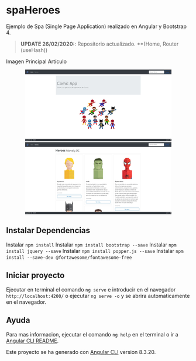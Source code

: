 # spaHeroes
Ejemplo de Spa (Single Page Application) realizado en Angular y Bootstrap 4.

> **UPDATE 26/02/2020:**: Repositorio actualizado. **(Home, Router (useHash))

Imagen Principal Artículo <p align="center"><img width="400" src="camptura_1.jpg">   <img width="400" src="captura_2.jpg"></p> 

## Instalar Dependencias
Instalar `npm install`
Instalar `npm install bootstrap --save`
Instalar `npm install jquery --save`
Instalar `npm install popper.js --save`
Instalar `npm install --save-dev @fortawesome/fontawesome-free`

## Iniciar proyecto
Ejecutar en terminal el comando `ng serve` e introducir en el navegador `http://localhost:4200/` o ejecutar `ng serve -o` y se abrira automaticamente en el navegador.

## Ayuda
Para mas informacion, ejecutar el comando `ng help` en el terminal o ir a [Angular CLI README](https://github.com/angular/angular-cli/blob/master/README.md).

Este proyecto se ha generado con [Angular CLI](https://github.com/angular/angular-cli) version 8.3.20.
